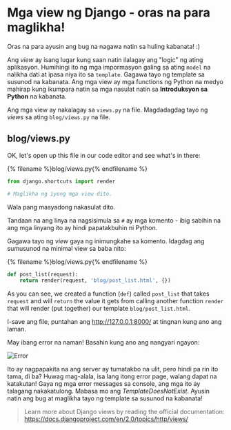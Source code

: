 # Mga view ng Django - oras na para maglikha!

Oras na para ayusin ang bug na nagawa natin sa huling kabanata! :)

Ang *view* ay isang lugar kung saan natin ilalagay ang "logic" ng ating aplikasyon. Humihingi ito ng mga impormasyon galing sa ating `model` na nalikha dati at ipasa niya ito sa `template`. Gagawa tayo ng template sa susunod na kabanata. Ang mga view ay mga functions ng Python na medyo mahirap kung ikumpara natin sa mga nasulat natin sa **Introduksyon sa Python** na kabanata.

Ang mga view ay nakalagay sa `views.py` na file. Magdadagdag tayo ng *views* sa ating `blog/views.py` na file.

## blog/views.py

OK, let's open up this file in our code editor and see what's in there:

{% filename %}blog/views.py{% endfilename %}

```python
from django.shortcuts import render

# Maglikha ng iyong mga view dito.
```

Wala pang masyadong nakasulat dito.

Tandaan na ang linya na nagsisimula sa `#` ay mga komento - ibig sabihin na ang mga linyang ito ay hindi papatakbuhin ni Python.

Gagawa tayo ng *view* gaya ng inimungkahe sa komento. Idagdag ang sumusunod na minimal view sa baba nito:

{% filename %}blog/views.py{% endfilename %}

```python
def post_list(request):
    return render(request, 'blog/post_list.html', {})
```

As you can see, we created a function (`def`) called `post_list` that takes `request` and will `return` the value it gets from calling another function `render` that will render (put together) our template `blog/post_list.html`.

I-save ang file, puntahan ang http://127.0.0.1:8000/ at tingnan kung ano ang laman.

May ibang error na naman! Basahin kung ano ang nangyari ngayon:

![Error](images/error.png)

Ito ay nagpapakita na ang server ay tumatakbo na ulit, pero hindi pa rin ito tama, di ba? Huwag mag-alala, isa lang itong error page, walang dapat na katakutan! Gaya ng mga error messages sa console, ang mga ito ay talagang nakakatulong. Mabasa mo ang *TemplateDoesNotExist*. Ayusin natin ang bug at maglikha tayo ng template sa susunod na kabanata!

> Learn more about Django views by reading the official documentation: https://docs.djangoproject.com/en/2.0/topics/http/views/